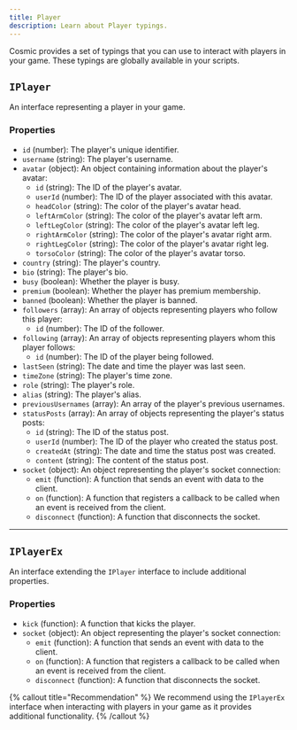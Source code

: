 ```yaml
---
title: Player
description: Learn about Player typings.
---
```


Cosmic provides a set of typings that you can use to interact with players in your game. These typings are globally available in your scripts.

## `IPlayer`

An interface representing a player in your game.

### Properties

- `id` (number): The player's unique identifier.
- `username` (string): The player's username.
- `avatar` (object): An object containing information about the player's avatar:
  - `id` (string): The ID of the player's avatar.
  - `userId` (number): The ID of the player associated with this avatar.
  - `headColor` (string): The color of the player's avatar head.
  - `leftArmColor` (string): The color of the player's avatar left arm.
  - `leftLegColor` (string): The color of the player's avatar left leg.
  - `rightArmColor` (string): The color of the player's avatar right arm.
  - `rightLegColor` (string): The color of the player's avatar right leg.
  - `torsoColor` (string): The color of the player's avatar torso.
- `country` (string): The player's country.
- `bio` (string): The player's bio.
- `busy` (boolean): Whether the player is busy.
- `premium` (boolean): Whether the player has premium membership.
- `banned` (boolean): Whether the player is banned.
- `followers` (array): An array of objects representing players who follow this player:
  - `id` (number): The ID of the follower.
- `following` (array): An array of objects representing players whom this player follows:
  - `id` (number): The ID of the player being followed.
- `lastSeen` (string): The date and time the player was last seen.
- `timeZone` (string): The player's time zone.
- `role` (string): The player's role.
- `alias` (string): The player's alias.
- `previousUsernames` (array): An array of the player's previous usernames.
- `statusPosts` (array): An array of objects representing the player's status posts:
  - `id` (string): The ID of the status post.
  - `userId` (number): The ID of the player who created the status post.
  - `createdAt` (string): The date and time the status post was created.
  - `content` (string): The content of the status post.
- `socket` (object): An object representing the player's socket connection:
  - `emit` (function): A function that sends an event with data to the client.
  - `on` (function): A function that registers a callback to be called when an event is received from the client.
  - `disconnect` (function): A function that disconnects the socket.

---

## `IPlayerEx`

An interface extending the `IPlayer` interface to include additional properties.

### Properties

- `kick` (function): A function that kicks the player.
- `socket` (object): An object representing the player's socket connection:
  - `emit` (function): A function that sends an event with data to the client.
  - `on` (function): A function that registers a callback to be called when an event is received from the client.
  - `disconnect` (function): A function that disconnects the socket.

{% callout title="Recommendation" %}
We recommend using the `IPlayerEx` interface when interacting with players in your game as it provides additional functionality.
{% /callout %}
